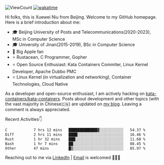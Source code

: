 ![ViewCount](https://views.whatilearened.today/views/github/<justxuewei>/<justxuewei>.svg) [![wakatime](https://wakatime.com/badge/user/018eae19-2c35-4919-be43-56bc26b446d9.svg)](https://wakatime.com/@018eae19-2c35-4919-be43-56bc26b446d9)

Hi folks, this is Xuewei Niu from Beijing. Welcome to my GitHub homepage. Here is a brief introduction about me:

- 🎓 Beijing University of Posts and Telecommunications(2020-2023), MSc in Computer Science
- 🎓 University of Jinan(2015-2019), BSc in Computer Science
- 📱 Big Apple fan
- ⭐️ Rustacean, C Programmer, Gopher
- ⭐️ Open Source Enthusiast: Kata Containers Commiter, Linux Kernel Developer, Apache Dubbo PMC
- ⭐ Linux Kernel (in virtualization and networking), Container Technologies, Cloud Native

As a developer and open-source enthusiast, I am actively hacking on [kata-containers/kata-containers](https://github.com/kata-containers/kata-containers). Posts about development and other topics (with the vast majority in Chinese🇨🇳) are updated on [my blog](https://nxw.name). Leaving a comment is always appreciated.

Recent Activities👇

<!--START_SECTION:waka-->

```txt
C            7 hrs 12 mins   █████████████▓░░░░░░░░░░░   54.37 %
Diff         2 hrs 11 mins   ████░░░░░░░░░░░░░░░░░░░░░   16.46 %
Rust         1 hr 32 mins    ███░░░░░░░░░░░░░░░░░░░░░░   11.60 %
Bash         1 hr 7 mins     ██░░░░░░░░░░░░░░░░░░░░░░░   08.45 %
Other        47 mins         █▒░░░░░░░░░░░░░░░░░░░░░░░   05.97 %
```

<!--END_SECTION:waka-->

Reaching out to me via [LinkedIn](https://www.linkedin.com/in/justxuewei) | [Email](mailto:justxuewei@apache.org) is welcomed 🤟🤟🤟
